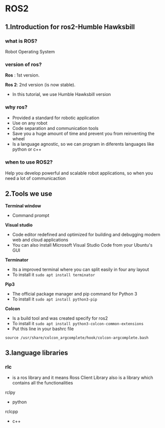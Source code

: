 # ROS2
## 1.Introduction for ros2-Humble Hawksbill

### what is ROS? 
Robot Operating System 

### version of ros?
**Ros** : 1st version. 

**Ros 2**: 2nd version (is now stable).
 - In this tutorial, we use Humble Hawksbill version

### why ros?
- Provided a standard for robotic application 
- Use on any robot
- Code separation and communication tools 
- Save you a huge amount of time and prevent you from reinventing the wheel 
- Is a language agnostic, so we can program in diferents languages like python or c++

### when to use ROS2?

Help you develop powerful and scalable robot applications, so when you need a lot of communicaction 

## 2.Tools we use 

**Terminal window**
 - Command prompt

**Visual studio**
- Code editor redefined and optimized for building and debugging modern web and cloud applications
- You can also install Microsoft Visual Studio Code from your Ubuntu's GUI
  
**Terminator**
- Its a improved terminal where you can split easily in four any layout
- To install it `sudo apt install terminator`

**Pip3**
- The official package manager and pip command for Python 3
- To install it `sudo apt install python3-pip`

**Colcon**
- Is a build tool and was created specify for ros2 
- To install it `sudo apt install python3-colcon-common-extensions`
- Put this line in your bashrc file

```
source /usr/share/colcon_argcomplete/hook/colcon-argcomplete.bash
```


## 3.language libraries 
### rlc ### 
 - is a ros library and it means Ross Client Library also is a  library which contains all the functionalities 

rclpy 
 - python

rclcpp 
 - c++


